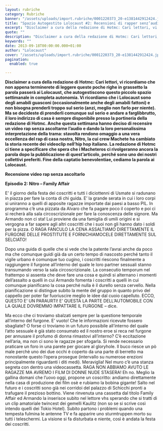```yaml
---
layout: rubriche
category: Rubriche
banner: "/assets/uploads/import.rubriche/0001220373_20-e1381442912424.jpg"
title: "Spazio Autogestito Lolocaust #2: Recensioni di rapper senz’audio"
excerpt: "Disclaimer a cura della redazione di Hotmc: Cari lettori, vi ricordiamo che non appena terminerete di leggere queste poche righe in grassetto la parola passerà ai Lolocaust, che autogestiscono questo piccolo spazio settimanale in completa autonomia. Vi ricordiamo che i Lolocaust sono degli amabili guasconi (occasionalmente anche degli amabili fattoni) e non bisogna prenderli troppo [&hellip"
quote: ""
description: "Disclaimer a cura della redazione di Hotmc: Cari lettori, vi ricordiamo che non appena terminerete di leggere queste poche righe in grassetto la parola passerà ai Lolocaust, che autogestiscono questo piccolo spazio settimanale in completa autonomia. Vi ricordiamo che i Lolocaust sono degli amabili guasconi (occasionalmente anche degli amabili fattoni) e non bisogna prenderli troppo [&hellip"
keywords: ""
date: 2013-09-18T00:00:00.000+01:00
author: "Lolocaust"
cover: "/assets/uploads/import.rubriche/0001220373_20-e1381442912424.jpg"
pagination:
  enabled: true

---
```


**Disclaimer a cura della redazione di Hotmc: Cari lettori, vi ricordiamo che non appena terminerete di leggere queste poche righe in grassetto la parola passerà ai Lolocaust, che autogestiscono questo piccolo spazio settimanale in completa autonomia. Vi ricordiamo che i Lolocaust sono degli amabili guasconi (occasionalmente anche degli amabili fattoni) e non bisogna prenderli troppo sul serio (anzi, meglio non farlo per niente). Ma se decideste di prenderli comunque sul serio e andare a farglibbrutto, il loro indirizzo di casa è sempre disponibile presso la portineria della redazione di Hotmc. Anche questa settimana hanno deciso di recensire un video rap senza ascoltarne l’audio e dando la loro personalissima interpretazione della trama: stavolta rendono omaggio a una vera eccellenza del rap di casa nostra, Nitro, la cui crew Machete ha cambiato la storia recente dei videoclip nell’hip hop italiano. La redazione di Hotmc ci tiene a specificare che spera che i Macheteros ci rivolgeranno ancora la parola dopo la pubblicazione di quest’articolo, perché sono uno dei nostri collettivi preferiti. Fine della captatio benevolentiae, cediamo la parola ai Lolocaust.**

**Recensione video rap senza ascoltarlo**

 **Episodio 2: Nitro – Family Affair**

  
E’ il giorno della festa dei coscritti e tutti i diciottenni di Usmate si radunano in piazza per fare la conta di chi guida. E’ la grande serata in cui i loro corpi si uniranno a quelli di apposite ragazze importate dai paesi a basso PIL. In programma c’è una pizzata da Alvaro che fa pagare poco il coperto e poi ci si recherà alla sala circoscrizionale per fare la conoscenza delle signore. Ma Armando non ci sta! Lui proviene da una famiglia di umili origini e si vergogna a far sapere agli altri coscritti che i suoi non gli hanno dato i soldi per la pizza. O RAGA FANCULO LA CENA ASSALTIAMO DIRETTAMENTE IL FURGONE DELLE PROSTITUTE E FORNICHIAMOCELE DIRETTAMENTE SUL SELCIATO!

Dopo una guida di quelle che si vede che la patente l’avrai anche da poco ma che comunque guidi già da un certo tempo di nascosto perché tanto il vigile urbano è comunque tuo cugino, i coscritti riescono finalmente a raggiungere il furgone all’interno del quale le loro partner sessuali stanno transumando verso la sala circoscrizionale. La consecutio temporum nel frattempo si assenta che deve fare una cosa e quindi si alternano i momenti dell’assalto a quelli in cui Armando fomenta i coscritti a quelli in cui comunque pianificano la cosa perché nulla è il durello senza cervello. Nella pianificazione si distingue subito la mente del gruppo in quanto privo del cappello per poter far fuoriuscire meglio le idee dal cuoio capelluto. ECCO, QUESTO E’ UN PARAURTI! E’ QUESTA LA PARTE DELL’AUTOMOBILE CON LA QUALE DOVREMMO IMPATTARE IL FURGONE – dice.

Ma ecco che ci troviamo sbalzati sempre per la questione temporale all’interno del furgone. E’ vuoto! Che le informazioni ricevute fossero sbagliate? O forse ci troviamo in un futuro possibile all’interno del quale l’atto sessuale è già stato consumato ed il nostro eroe si reca nel furgone per annusare il profumo di donna rimastovi all’interno? C’è eccitazione nell’aria, ma non ci sono le ragazze per sfogarla. Si rende necessario praticare un foro in una parete per giocare al gloryhole. Il buco riesce un pò male perchè uno dei due occhi è coperto da una parte di berretto ma nonostante questo l’opera prosegue (intervallo su numerose erezioni principalmente riguardanti i diti medi). Meraviglia! Nel muro c’è una stanza segreta con dentro una videocassetta. RAGA NON ABBIAMO AVUTO LE RAGAZZE MA AVREMO I FILM DI DONNE NUDE STASERA! Eh no. Meglio la gallina domani che l’uovo oggi, propone un coscritto: andiamo direttamente nella casa di produzione dei film osè e rubiamo la bobina gigante! Salto nel futuro e i coscritti sono già nei corridoi del palazzo di Schicchi pronti a trafugare il prezioso bottino. Viene rinvenuta una cassetta dal titolo Family Affair ed Armando la inserisce subito nel lettore vhs sperando che si tratti di un clip amatoriale twincest dei gemelli Kaulitz (non so se si scrive così intendo quelli dei Tokio Hotel). Subito partono i problemi quando una tempesta fulmina le antenne TV e fa apparire uno sturmtruppen morto su tutti i teleschermi. La visione si fa disturbata e niente, così è andata la festa dei coscritti.